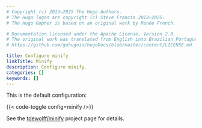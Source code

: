 ```yaml
---
# Copyright (c) 2013–2025 The Hugo Authors.
# The Hugo logos are copyright (c) Steve Francia 2013–2025.
# The Hugo Gopher is based on an original work by Renée French.

# Documentation licensed under the Apache License, Version 2.0.
# The original work was translated from English into Brazilian Portuguese.
# https://github.com/gohugoio/hugoDocs/blob/master/content/LICENSE.md

title: Configure minify
linkTitle: Minify
description: Configure minify.
categories: []
keywords: []
---
```


This is the default configuration:

{{< code-toggle config=minify />}}

See the [tdewolff/minify] project page for details.

[tdewolff/minify]: https://github.com/tdewolff/minify
